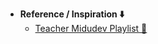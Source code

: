 - **Reference / Inspiration ⬇️**
  - [Teacher Midudev Playlist 🎅](https://youtu.be/Lp3B_VDAA40?si=PaiYLem93k8Sjgus)
